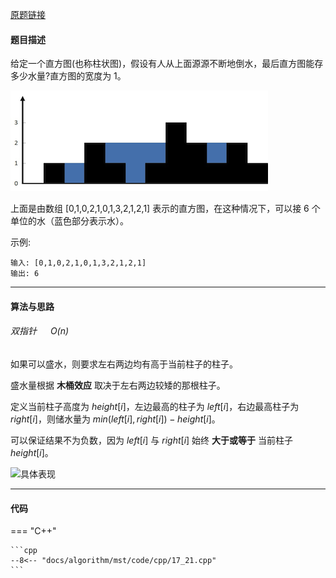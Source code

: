 [原题链接](https://leetcode-cn.com/problems/volume-of-histogram-lcci)

#### 题目描述
给定一个直方图(也称柱状图)，假设有人从上面源源不断地倒水，最后直方图能存多少水量?直方图的宽度为 1。

![样例](./img/rainwatertrap.png)

上面是由数组 [0,1,0,2,1,0,1,3,2,1,2,1] 表示的直方图，在这种情况下，可以接 6 个单位的水（蓝色部分表示水）。 

示例:
```
输入: [0,1,0,2,1,0,1,3,2,1,2,1]
输出: 6
```

---

#### 算法与思路
###### 双指针 &emsp; $O(n)$

如果可以盛水，则要求左右两边均有高于当前柱子的柱子。

盛水量根据 **木桶效应** 取决于左右两边较矮的那根柱子。

定义当前柱子高度为 $height[i]$，左边最高的柱子为 $left[i]$，右边最高柱子为 $right[i]$，则储水量为 $min(left[i], right[i]) - height[i]$。

可以保证结果不为负数，因为 $left[i]$ 与 $right[i]$ 始终 **大于或等于** 当前柱子 $height[i]$。

![具体表现](https://images.21hut.com/typora/202103/21/172411-74706.gif)

---

#### 代码

=== "C++"

    ```cpp
    --8<-- "docs/algorithm/mst/code/cpp/17_21.cpp"
    ```